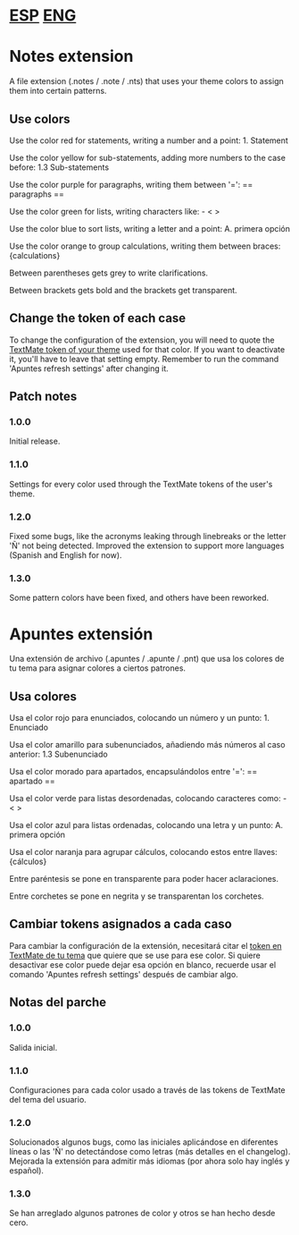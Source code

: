 # [ESP](#apuntes-extensión) [ENG](#notes-extension)

# Notes extension
A file extension (.notes / .note / .nts) that uses your theme colors to assign them into certain patterns.

## Use colors

Use the color red for statements, writing a number and a point: 1. Statement

Use the color yellow for sub-statements, adding more numbers to the case before: 1.3 Sub-statements

Use the color purple for paragraphs, writing them between '=': == paragraphs ==

Use the color green for lists, writing characters like: - < >

Use the color blue to sort lists, writing a letter and a point: A. primera opción

Use the color orange to group calculations, writing them between braces: {calculations}

Between parentheses gets grey to write clarifications.

Between brackets gets bold and the brackets get transparent.

## Change the token of each case
To change the configuration of the extension, you will need to quote the [TextMate token of your theme](https://code.visualstudio.com/docs/getstarted/themes#_editor-syntax-highlighting) used for that color. If you want to deactivate it, you'll have to leave that setting empty. Remember to run the command 'Apuntes refresh settings' after changing it.

## Patch notes
### 1.0.0
Initial release.

### 1.1.0
Settings for every color used through the TextMate tokens of the user's theme.

### 1.2.0
Fixed some bugs, like the acronyms leaking through linebreaks or the letter 'Ñ' not being detected.
Improved the extension to support more languages (Spanish and English for now).

### 1.3.0
Some pattern colors have been fixed, and others have been reworked.

# Apuntes extensión
Una extensión de archivo (.apuntes / .apunte / .pnt) que usa los colores de tu tema para asignar colores a ciertos patrones.

## Usa colores
Usa el color rojo para enunciados, colocando un número y un punto: 1. Enunciado

Usa el color amarillo para subenunciados, añadiendo más números al caso anterior: 1.3 Subenunciado

Usa el color morado para apartados, encapsulándolos entre '=': == apartado ==

Usa el color verde para listas desordenadas, colocando caracteres como: - < >

Usa el color azul para listas ordenadas, colocando una letra y un punto: A. primera opción

Usa el color naranja para agrupar cálculos, colocando estos entre llaves: {cálculos}

Entre paréntesis se pone en transparente para poder hacer aclaraciones.

Entre corchetes se pone en negrita y se transparentan los corchetes.

## Cambiar tokens asignados a cada caso
Para cambiar la configuración de la extensión, necesitará citar el [token en TextMate de tu tema](https://code.visualstudio.com/docs/getstarted/themes#_editor-syntax-highlighting) que quiere que se use para ese color. Si quiere desactivar ese color puede dejar esa opción en blanco, recuerde usar el comando 'Apuntes refresh settings' después de cambiar algo.

## Notas del parche
### 1.0.0
Salida inicial.

### 1.1.0
Configuraciones para cada color usado a través de las tokens de TextMate del tema del usuario.

### 1.2.0
Solucionados algunos bugs, como las iniciales aplicándose en diferentes líneas o las 'Ñ' no detectándose como letras (más detalles en el changelog).
Mejorada la extensión para admitir más idiomas (por ahora solo hay inglés y español).

### 1.3.0
Se han arreglado algunos patrones de color y otros se han hecho desde cero.